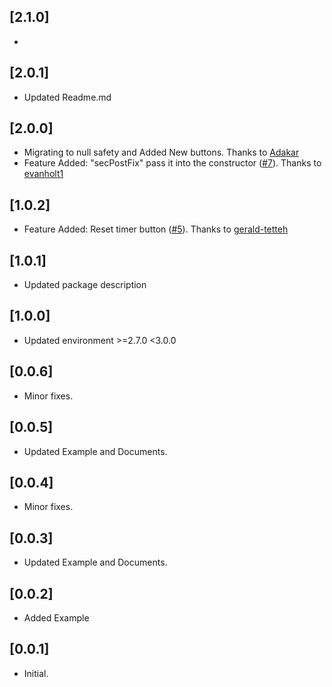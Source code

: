 ## [2.1.0]
-  

## [2.0.1]
- Updated Readme.md 

## [2.0.0] 

* Migrating to null safety and Added New buttons. Thanks to [Adakar](https://github.com/Adakar)
* Feature Added: "secPostFix" pass it into the constructor ([#7](https://github.com/ProjectAJ14/timer_button/issues/7)). Thanks to [evanholt1](https://github.com/evanholt1)

## [1.0.2] 

* Feature Added: Reset timer button ([#5](https://github.com/ProjectAJ14/timer_button/issues/5)). Thanks to [gerald-tetteh](https://github.com/gerald-tetteh)

## [1.0.1] 

* Updated package description

## [1.0.0] 

* Updated environment >=2.7.0 <3.0.0

## [0.0.6] 

* Minor fixes.

## [0.0.5] 

* Updated Example and Documents.

## [0.0.4] 

* Minor fixes.

## [0.0.3] 

* Updated Example and Documents.

## [0.0.2] 

* Added Example

## [0.0.1] 

* Initial.








